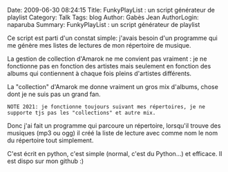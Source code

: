 Date: 2009-06-30 08:24:15
Title: FunkyPlayList : un script générateur de playlist
Category: Talk
Tags: blog
Author: Gabès Jean
AuthorLogin: naparuba
Summary: FunkyPlayList : un script générateur de playlist



Ce script est parti d'un constat simple: j'avais besoin d'un programme qui me génère mes listes de lectures de mon répertoire de musique.

La gestion de collection d'Amarok ne me convient pas vraiment : je ne fonctionne pas en fonction des artistes mais seulement en fonction des albums qui contiennent à chaque fois pleins d'artistes différents.

La "collection" d'Amarok me donne vraiment un gros mix d'albums, chose dont je ne suis pas un grand fan.

    NOTE 2021: je fonctionne toujours suivant mes répertoires, je ne supporte tjs pas les "collections" et autre mix.

Donc j'ai fait un programme qui parcoure un répertoire, lorsqu'il trouve des musiques (mp3 ou ogg) il créé la liste de lecture avec comme nom le nom du répertoire tout simplement.

C'est écrit en python, c'est simple (normal, c'est du Python...) et efficace. Il est dispo sur mon github :) 

